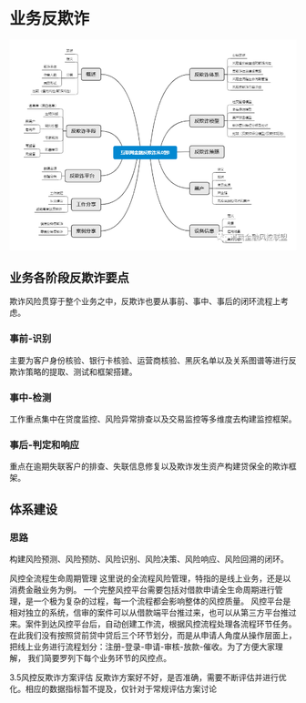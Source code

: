 # 业务反欺诈


<img src="images/业务反欺诈/构建反欺诈系统.png">

## 业务各阶段反欺诈要点
欺诈风险贯穿于整个业务之中，反欺诈也要从事前、事中、事后的闭环流程上考虑。

### 事前-识别
主要为客户身份核验、银行卡核验、运营商核验、黑灰名单以及关系图谱等进行反欺诈策略的提取、测试和框架搭建。
### 事中-检测
工作重点集中在贷度监控、风险异常排查以及交易监控等多维度去构建监控框架。

### 事后-判定和响应
重点在逾期失联客户的排查、失联信息修复以及欺诈发生资产构建贷保全的欺诈框架。

## 体系建设

### 思路

构建风险预测、风险预防、风险识别、风险决策、风险响应、风险回溯的闭环。

风控全流程生命周期管理
这里说的全流程风险管理，特指的是线上业务，还是以消费金融业务为例。
一个完整风控平台需要包括对借款申请全生命周期进行管理，是一个极为复杂的过程，每一个流程都会影响整体的风控质量。
风控平台是相对独立的系统，信审的案件可以从借款端平台推过来，也可以从第三方平台推过来。案件到达风控平台后，自动创建工作流，根据风控流程处理各流程环节任务。
在此我们没有按照贷前贷中贷后三个环节划分，而是从申请人角度从操作层面上， 把线上业务进行流程划分：注册-登录-申请-审核-放款-催收。为了方便大家理解， 我们简要罗列下每个业务环节的风控点。 

3.5风控反欺诈方案评估
反欺诈方案好不好，是否准确，需要不断评估并进行优化。相应的数据指标暂不提及，仅针对于常规评估方案讨论